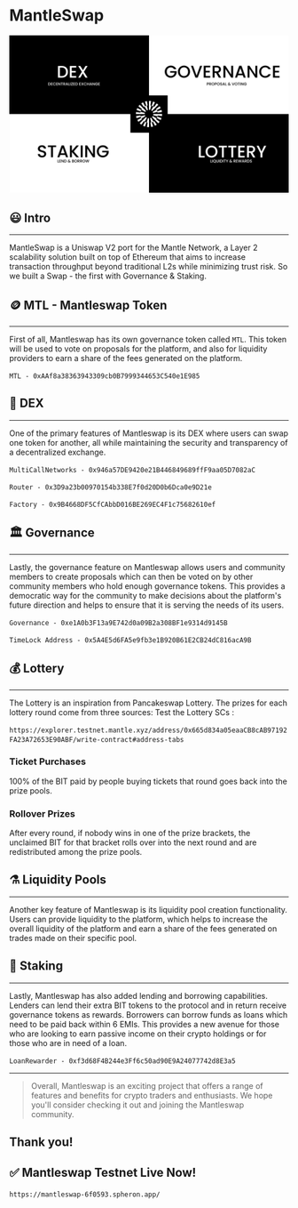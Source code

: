 # MantleSwap

[![Watch the video](./MantleSwap.png)](https://youtu.be/KRTiznI6ZNA)

## 😃 Intro

---

MantleSwap is a Uniswap V2 port for the Mantle Network, a Layer 2 scalability solution built on top of Ethereum that aims to increase transaction throughput beyond traditional L2s while minimizing trust risk. So we built a Swap - the first with Governance & Staking.

## 🪙 MTL - Mantleswap Token

---

First of all, Mantleswap has its own governance token called `MTL`. This token will be used to vote on proposals for the platform, and also for liquidity providers to earn a share of the fees generated on the platform.

`MTL - 0xAAf8a38363943309cb0B7999344653C540e1E985`

## 💱 DEX

---

One of the primary features of Mantleswap is its DEX where users can swap one token for another, all while maintaining the security and transparency of a decentralized exchange.

`MultiCallNetworks - 0x946a57DE9420e21B446849689ffF9aa05D7082aC`

`Router - 0x3D9a23b00970154b338E7f0d20D0b6Dca0e9D21e`

`Factory - 0x9B4668DF5CfCAbbD016BE269EC4F1c75682610ef`

## 🏛️ Governance

---

Lastly, the governance feature on Mantleswap allows users and community members to create proposals which can then be voted on by other community members who hold enough governance tokens. This provides a democratic way for the community to make decisions about the platform's future direction and helps to ensure that it is serving the needs of its users.

`Governance - 0xe1A0b3F13a9E742d0a09B2a308BF1e9314d9145B`

`TimeLock Address - 0x5A4E5d6FA5e9fb3e1B920B61E2CB24dC816acA9B`

## 💰 Lottery

---

The Lottery is an inspiration from Pancakeswap Lottery.
The prizes for each lottery round come from three sources:
Test the Lottery SCs :

`https://explorer.testnet.mantle.xyz/address/0x665d834a05eaaCB8cAB97192FA23A72653E90ABF/write-contract#address-tabs`

### Ticket Purchases

100% of the BIT paid by people buying tickets that round goes back into the prize pools.

### Rollover Prizes

After every round, if nobody wins in one of the prize brackets, the unclaimed BIT for that bracket rolls over into the next round and are redistributed among the prize pools.

## ⚗️ Liquidity Pools

---

Another key feature of Mantleswap is its liquidity pool creation functionality. Users can provide liquidity to the platform, which helps to increase the overall liquidity of the platform and earn a share of the fees generated on trades made on their specific pool.

## 🥞 Staking

---

Lastly, Mantleswap has also added lending and borrowing capabilities. Lenders can lend their extra BIT tokens to the protocol and in return receive governance tokens as rewards. Borrowers can borrow funds as loans which need to be paid back within 6 EMIs. This provides a new avenue for those who are looking to earn passive income on their crypto holdings or for those who are in need of a loan.

`LoanRewarder - 0xf3d68F4B244e3Ff6c50ad90E9A24077742d8E3a5`

---

> Overall, Mantleswap is an exciting project that offers a range of features and benefits for crypto traders and enthusiasts.
> We hope you'll consider checking it out and joining the Mantleswap community.

## Thank you!

## ✅ Mantleswap Testnet Live Now!

`https://mantleswap-6f0593.spheron.app/`
